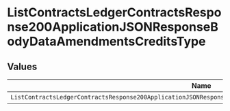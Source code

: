 # ListContractsLedgerContractsResponse200ApplicationJSONResponseBodyDataAmendmentsCreditsType


## Values

| Name                                                                                                            | Value                                                                                                           |
| --------------------------------------------------------------------------------------------------------------- | --------------------------------------------------------------------------------------------------------------- |
| `ListContractsLedgerContractsResponse200ApplicationJSONResponseBodyDataAmendmentsCreditsTypeCreditSegmentStart` | CREDIT_SEGMENT_START                                                                                            |
